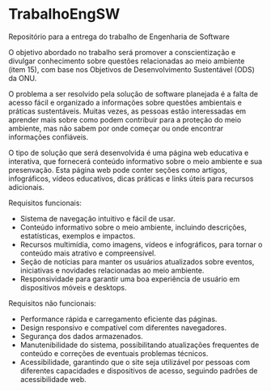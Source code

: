 # TrabalhoEngSW
Repositório para a entrega do trabalho de Engenharia de Software

O objetivo abordado no trabalho será promover a conscientização e divulgar conhecimento sobre questões relacionadas ao meio ambiente (item 15), com base nos Objetivos de Desenvolvimento Sustentável (ODS) da ONU.

O problema a ser resolvido pela solução de software planejada é a falta de acesso fácil e organizado a informações sobre questões ambientais e práticas sustentáveis. Muitas vezes, as pessoas estão interessadas em aprender mais sobre como podem contribuir para a proteção do meio ambiente, mas não sabem por onde começar ou onde encontrar informações confiáveis.

O tipo de solução que será desenvolvida é uma página web educativa e interativa, que fornecerá conteúdo informativo sobre o meio ambiente e sua presenvação. Esta página web pode conter seções como artigos, infográficos, vídeos educativos, dicas práticas e links úteis para recursos adicionais.

Requisitos funcionais:

* Sistema de navegação intuitivo e fácil de usar.
* Conteúdo informativo sobre o meio ambiente, incluindo descrições, estatísticas, exemplos e impactos.
* Recursos multimídia, como imagens, vídeos e infográficos, para tornar o conteúdo mais atrativo e compreensível.
* Seção de notícias para manter os usuários atualizados sobre eventos, iniciativas e novidades relacionadas ao meio ambiente.
* Responsividade para garantir uma boa experiência de usuário em dispositivos móveis e desktops.

Requisitos não funcionais:

* Performance rápida e carregamento eficiente das páginas.
* Design responsivo e compatível com diferentes navegadores.
* Segurança dos dados armazenados.
* Manutenibilidade do sistema, possibilitando atualizações frequentes de conteúdo e correções de eventuais problemas técnicos.
* Acessibilidade, garantindo que o site seja utilizável por pessoas com diferentes capacidades e dispositivos de acesso, seguindo padrões de acessibilidade web.
